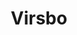 ---
image: https://www.virsbokonsthall.se/12%20arkiv/bilder10/10_Virsbo-070_3157thumb.jpg
title: Virsbo
description: (user submission) Virsbo is a small town in Sweden, with its small 
id: 4
---